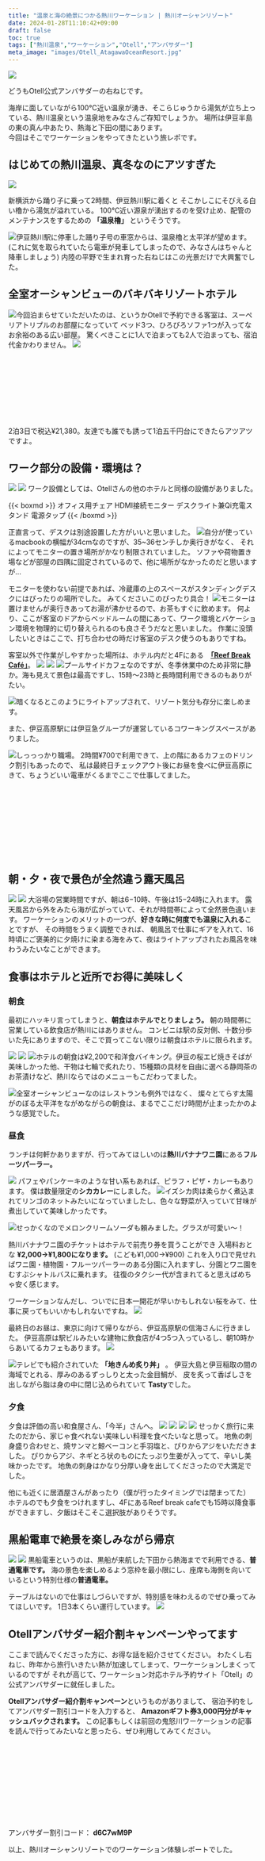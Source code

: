 ```yaml
---
title: "温泉と海の絶景につかる熱川ワーケーション | 熱川オーシャンリゾート"
date: 2024-01-28T11:10:42+09:00
draft: false
toc: true
tags: ["熱川温泉","ワーケーション","Otell","アンバサダー"]
meta_image: "images/Otell_AtagawaOceanResort.jpg"
---
```

![](https://pbs.twimg.com/media/GE2ybuhboAAxUcL?format=jpg&name=4096x4096)

どうもOtell公式アンバサダーの右ねじです。

海岸に面していながら100℃近い温泉が湧き、そこらじゅうから湯気が立ち上っている、熱川温泉という温泉地をみなさんご存知でしょうか。
場所は伊豆半島の東の真ん中あたり、熱海と下田の間にあります。<br>
今回はそこでワーケーションをやってきたという旅レポです。

<!--more-->

## はじめての熱川温泉、真冬なのにアツすぎた
![](https://pbs.twimg.com/media/GE21PEEbAAAfhzu?format=jpg&name=4096x4096)

新横浜から踊り子に乗って2時間、伊豆熱川駅に着くと
そこかしこにそびえる白い櫓から湯気が溢れている。
100℃近い源泉が湧出するのを受け止め、配管のメンテナンスをするための  **「温泉櫓」** というそうです。

![](https://pbs.twimg.com/media/GE2x-cwaMAA5hmR?format=jpg&name=4096x4096)伊豆熱川駅に停車した踊り子号の車窓からは、温泉櫓と太平洋が望めます。(これに気を取られていたら電車が発車してしまったので、みなさんはちゃんと降車しましょう)
内陸の平野で生まれ育った右ねじはこの光景だけで大興奮でした。

## 全室オーシャンビューのバキバキリゾートホテル
![](https://pbs.twimg.com/media/GE2yeMQbMAAboXN?format=jpg&name=4096x4096)今回泊まらせていただいたのは、というかOtellで予約できる客室は、スーペリアトリプルのお部屋になっていて
ベッド3つ、ひろびろソファ1つが入ってなお余裕のある広い部屋。
驚くべきことに1人で泊まっても2人で泊まっても、宿泊代金かわりません。
![](https://pbs.twimg.com/media/GE2yPBJagAA0rqp?format=jpg&name=4096x4096)

<div class="iframely-embed"><div class="iframely-responsive" style="height: 140px; padding-bottom: 0;"><a href="https://otell.jp/atagawa_oceanresort/" data-iframely-url="//iframely.net/9XZvNFS?card=small"></a></div></div><script async src="//iframely.net/embed.js"></script>
2泊3日で税込¥21,380。友達でも誰でも誘って1泊五千円台にできたらアツアツですよ。

## ワーク部分の設備・環境は？
![](https://pbs.twimg.com/media/GE2yUU-bgAAELLp?format=jpg&name=4096x4096)
![](https://pbs.twimg.com/media/GE2yZb8a4AAgN7O?format=jpg&name=4096x4096)
ワーク設備としては、Otellさんの他のホテルと同様の設備がありました。

{{< boxmd >}}
オフィス用チェア
HDMI接続モニター
デスクライト兼Qi充電スタンド
電源タップ
{{< /boxmd >}}

正直言って、デスクは別途設置した方がいいと思いました。
![](https://pbs.twimg.com/media/GE216m1bwAAYLZV?format=jpg&name=4096x4096)自分が使っているmacbookの横幅が34cmなのですが、35~36センチしか奥行きがなく、
それによってモニターの置き場所がかなり制限されていました。
ソファや荷物置き場などが部屋の四隅に固定されているので、他に場所がなかったのだと思いますが…

モニターを使わない前提であれば、冷蔵庫の上のスペースがスタンディングデスクにはぴったりの場所でした。
みてくださいこのぴったり具合！
![](https://pbs.twimg.com/media/GE2y4FibYAA7Dyi?format=jpg&name=4096x4096)モニターは置けませんが奥行きあってお湯が沸かせるので、お茶もすぐに飲めます。
何より、ここが客室のドアからベッドルームの間にあって、ワーク環境とバケーション環境を物理的に切り替えられるのも良さそうだなと思いました。
作業に没頭したいときはここで、打ち合わせの時だけ客室のデスク使うのもありですね。

客室以外で作業がしやすかった場所は、ホテル内だと4Fにある　[**「Reef Break Café」**](https://atagawa-ocean-resort.com/poolcafe/)。
![](https://pbs.twimg.com/media/GE2zrZLaoAAIhHX?format=jpg&name=4096x4096)
![](https://pbs.twimg.com/media/GE2ztbnasAAOyi5?format=jpg&name=4096x4096)
![](https://pbs.twimg.com/media/GE21ZSMbEAEE99e?format=jpg&name=4096x4096)プールサイドカフェなのですが、冬季休業中のため非常に静か。海も見えて景色は最高ですし、15時〜23時と長時間利用できるのもありがたい。

![](https://pbs.twimg.com/media/GE2zpyzaEAE9cED?format=jpg&name=4096x4096)暗くなるとこのようにライトアップされて、リゾート気分も存分に楽しめます。

また、伊豆高原駅には伊豆急グループが運営しているコワーキングスペースがありました。

![](https://pbs.twimg.com/media/GE22wBPaUAAMaNa?format=jpg&name=4096x4096)しっっっかり職場。
2時間¥700で利用できて、上の階にあるカフェのドリンク割引もあったので、
私は最終日チェックアウト後にお昼を食べに伊豆高原にきて、ちょうどいい電車がくるまでここで仕事してました。
<div class="iframely-embed"><div class="iframely-responsive" style="height: 140px; padding-bottom: 0;"><a href="https://www.izukyu.co.jp/" data-iframely-url="//iframely.net/83W48At"></a></div></div><script async src="//iframely.net/embed.js"></script>


## 朝・夕・夜で景色が全然違う露天風呂
![](images/Onsen_Female_OpenAirBath.jpg)
![](images/Onsen_Male_OpenAirBath.jpg)
大浴場の営業時間ですが、朝は6−10時、午後は15−24時に入れます。
露天風呂から外をみたら海が広がっていて、それが時間帯によって全然景色違います。
ワーケーションのメリットの一つが、**好きな時に何度でも温泉に入れる**ことですが、
その時間をうまく調整できれば、
朝風呂で仕事にギアを入れて、16時頃にご褒美的に夕焼けに染まる海をみて、夜はライトアップされたお風呂を味わうみたいなことができます。

## 食事はホテルと近所でお得に美味しく

### 朝食
最初にハッキリ言ってしまうと、**朝食はホテルでとりましょう。**
朝の時間帯に営業している飲食店が熱川にはありません。
コンビニは駅の反対側、十数分歩いた先にありますので、そこで買ってこない限りは朝食はホテルに限られます。

![](https://pbs.twimg.com/media/GE21ym9asAAAB4R?format=jpg&name=4096x4096)
![](https://pbs.twimg.com/media/GE212VZaoAA1EQQ?format=jpg&name=4096x4096)
![](https://pbs.twimg.com/media/GE2z9t7acAAmDXz?format=jpg&name=4096x4096)ホテルの朝食は¥2,200で和洋食バイキング。伊豆の桜エビ焼きそばが美味しかった他、干物は七輪で炙れたり、15種類の具材を自由に選べる静岡茶のお茶漬けなど、熱川ならではのメニューもこだわってました。

![](https://pbs.twimg.com/media/GE2z50MbsAA2auG?format=jpg&name=4096x4096)全室オーシャンビューなのはレストランも例外ではなく、
燦々とてらす太陽がのぼる太平洋をながめながらの朝食は、まるでここだけ時間が止まったかのような感覚でした。

### 昼食
ランチは何軒かありますが、行ってみてほしいのは**熱川バナナワニ園**にある**フルーツパーラー。**

![](https://pbs.twimg.com/media/GE21GXzasAAVhm1?format=jpg&name=4096x4096)
パフェやパンケーキのような甘い系もあれば、ピラフ・ピザ・カレーもあります。
僕は数量限定の**シカカレー**にしました。
![](https://pbs.twimg.com/media/GE21D5zbgAAAUK-?format=jpg&name=4096x4096)イズシカ肉は柔らかく煮込まれてリンゴのネットみたいになっていましたし、色々な野菜が入っていて甘味が煮出していて美味しかったです。

![](https://pbs.twimg.com/media/GE21IcBbQAAYsDS?format=jpg&name=4096x4096)せっかくなのでメロンクリームソーダも頼みました。グラスが可愛い〜！

熱川バナナワニ園のチケットはホテルで前売り券を買うことができ
入場料おとな **¥2,000→¥1,800になります。**
(こども¥1,000→¥900)
これを入り口で見せればワニ園・植物園・フルーツパーラーのある分園に入れますし、分園とワニ園をむすぶシャトルバスに乗れます。
往復のタクシー代が含まれてると思えばめちゃ安く感じます。

ワーケーションなんだし、ついでに日本一開花が早いかもしれない桜をみて、仕事に戻ってもいいかもしれないですね。
![](https://pbs.twimg.com/media/GE206WHbQAA6jtk?format=jpg&name=4096x4096)

最終日のお昼は、東京に向けて帰りながら、伊豆高原駅の信海さんに行きました。
伊豆高原は駅ビルみたいな建物に飲食店が4つ5つ入っているし、朝10時からあいてるカフェもあります。
![](https://pbs.twimg.com/media/GE22q1abQAATFe5?format=jpg&name=4096x4096)

![](https://pbs.twimg.com/media/GE22ssibkAA7M7T?format=jpg&name=4096x4096)テレビでも紹介されていた **「地きんめ炙り丼」** 。
伊豆大島と伊豆稲取の間の海域でとれる、厚みのあるずっしりと太った金目鯛が、
皮を炙って香ばしさを出しながら脂は身の中に閉じ込められていて
**Tasty**でした。

### 夕食
夕食は評価の高い和食屋さん、「今半」さんへ。
![](https://pbs.twimg.com/media/GE2y9FkawAAuunP?format=jpg&name=4096x4096)
![](https://pbs.twimg.com/media/GE2y_X2bEAAZb64?format=jpg&name=4096x4096)
![](https://pbs.twimg.com/media/GE2y6pyaoAA0A0C?format=jpg&name=4096x4096)
![](https://pbs.twimg.com/media/GE2zCgJaoAAKPL6?format=jpg&name=4096x4096)
せっかく旅行に来たのだから、家じゃ食べれない美味しい料理を食べたいなと思って。
地魚の刺身盛り合わせと、焼サンマと鯨ベーコンと手羽塩と、ぴりからアジをいただきました。
ぴりからアジ、ネギとろ状のものにたっぷり生姜が入ってて、辛いし美味かったです。
地魚の刺身はかなり分厚い身を出してくださったので大満足でした。

他にも近くに居酒屋さんがあったり（僕が行ったタイミングでは閉まってた）
ホテルのでも夕食をつけれますし、4FにあるReef break cafeでも15時以降食事ができますし、夕飯はそこそこ選択肢がありそうです。

## 黒船電車で絶景を楽しみながら帰京
![](https://pbs.twimg.com/media/GE22yqTa8AAWzyN?format=jpg&name=4096x4096)
![](https://pbs.twimg.com/media/GE220osacAA_NMW?format=jpg&name=4096x4096)
黒船電車というのは、黒船が来航した下田から熱海までで利用できる、**普通電車です。**
海の景色を楽しめるよう窓枠を最小限にし、座席も海側を向いているという特別仕様の**普通電車。**

テーブルはないので仕事はしづらいですが、特別感を味わえるのでぜひ乗ってみてほしいです。
1日3本くらい運行しています。
![](https://pbs.twimg.com/media/GE222dqaIAA7v4V?format=jpg&name=4096x4096)


## Otellアンバサダー紹介割キャンペーンやってます
ここまで読んでくださった方に、お得な話を紹介させてください。
わたくし右ねじ、昨年から旅行いきたい熱が加速してしまって、ワーケーションしまくっているのですが
それが高じて、ワーケーション対応ホテル予約サイト「Otell」の公式アンバサダーに就任しました。

**Otellアンバサダー紹介割キャンペーン**というものがありまして、
宿泊予約をしてアンバサダー割引コードを入力すると、
**Amazonギフト券3,000円分がキャッシュバックされます。**
この記事もしくは前回の鬼怒川ワーケーションの記事を読んで行ってみたいなと思ったら、ぜひ利用してみてください。
<div class="iframely-embed"><div class="iframely-responsive" style="height: 140px; padding-bottom: 0;"><a href="https://otell.jp/ambassador/" data-iframely-url="//iframely.net/3odixU1?card=small"></a></div></div><script async src="//iframely.net/embed.js"></script>
<br>

アンバサダー割引コード： **d6C7wM9P**

以上、熱川オーシャンリゾートでのワーケーション体験レポートでした。